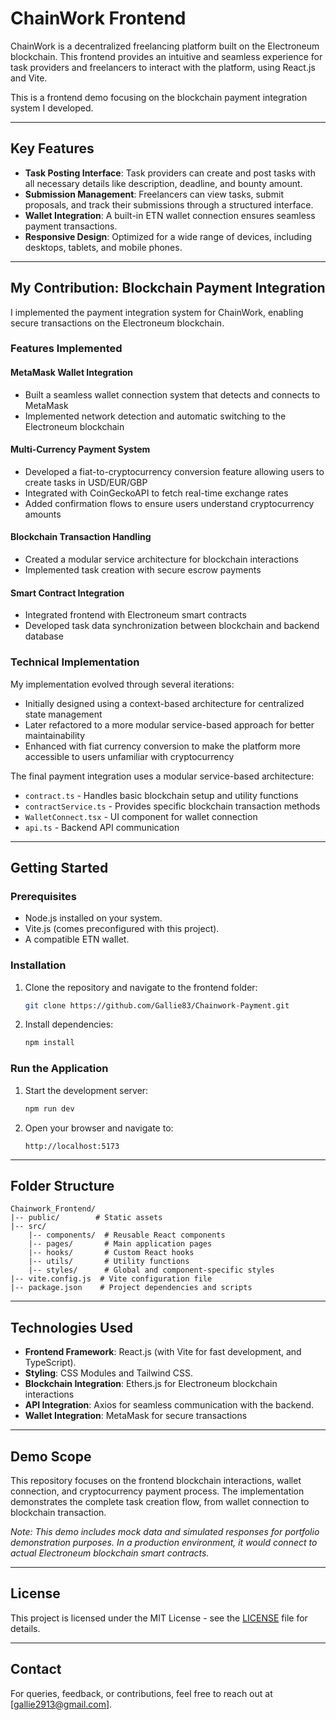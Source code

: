 # ChainWork Frontend

ChainWork is a decentralized freelancing platform built on the Electroneum blockchain. This frontend provides an intuitive and seamless experience for task providers and freelancers to interact with the platform, using React.js and Vite.

This is a frontend demo focusing on the blockchain payment integration system I developed.

---

## Key Features

- **Task Posting Interface**: Task providers can create and post tasks with all necessary details like description, deadline, and bounty amount.
- **Submission Management**: Freelancers can view tasks, submit proposals, and track their submissions through a structured interface.
- **Wallet Integration**: A built-in ETN wallet connection ensures seamless payment transactions.
- **Responsive Design**: Optimized for a wide range of devices, including desktops, tablets, and mobile phones.

---

## My Contribution: Blockchain Payment Integration

I implemented the payment integration system for ChainWork, enabling secure transactions on the Electroneum blockchain.

### Features Implemented

#### MetaMask Wallet Integration

- Built a seamless wallet connection system that detects and connects to MetaMask
- Implemented network detection and automatic switching to the Electroneum blockchain

#### Multi-Currency Payment System

- Developed a fiat-to-cryptocurrency conversion feature allowing users to create tasks in USD/EUR/GBP
- Integrated with CoinGeckoAPI to fetch real-time exchange rates
- Added confirmation flows to ensure users understand cryptocurrency amounts

#### Blockchain Transaction Handling

- Created a modular service architecture for blockchain interactions
- Implemented task creation with secure escrow payments

#### Smart Contract Integration

- Integrated frontend with Electroneum smart contracts
- Developed task data synchronization between blockchain and backend database

### Technical Implementation

My implementation evolved through several iterations:

- Initially designed using a context-based architecture for centralized state management
- Later refactored to a more modular service-based approach for better maintainability
- Enhanced with fiat currency conversion to make the platform more accessible to users unfamiliar with cryptocurrency

The final payment integration uses a modular service-based architecture:

- `contract.ts` - Handles basic blockchain setup and utility functions
- `contractService.ts` - Provides specific blockchain transaction methods
- `WalletConnect.tsx` - UI component for wallet connection
- `api.ts` - Backend API communication

---

## Getting Started

### **Prerequisites**

- Node.js installed on your system.
- Vite.js (comes preconfigured with this project).
- A compatible ETN wallet.

### **Installation**

1. Clone the repository and navigate to the frontend folder:
   ```bash
   git clone https://github.com/Gallie83/Chainwork-Payment.git
   ```
2. Install dependencies:
   ```bash
   npm install
   ```

### **Run the Application**

1. Start the development server:
   ```bash
   npm run dev
   ```
2. Open your browser and navigate to:
   ```
   http://localhost:5173
   ```

---

## Folder Structure

```
Chainwork_Frontend/
|-- public/        # Static assets
|-- src/
    |-- components/  # Reusable React components
    |-- pages/       # Main application pages
    |-- hooks/       # Custom React hooks
    |-- utils/       # Utility functions
    |-- styles/      # Global and component-specific styles
|-- vite.config.js  # Vite configuration file
|-- package.json    # Project dependencies and scripts
```

---

## Technologies Used

- **Frontend Framework**: React.js (with Vite for fast development, and TypeScript).
- **Styling**: CSS Modules and Tailwind CSS.
- **Blockchain Integration**: Ethers.js for Electroneum blockchain interactions
- **API Integration**: Axios for seamless communication with the backend.
- **Wallet Integration**: MetaMask for secure transactions

---

## Demo Scope

This repository focuses on the frontend blockchain interactions, wallet connection, and cryptocurrency payment process. The implementation demonstrates the complete task creation flow, from wallet connection to blockchain transaction.

_Note: This demo includes mock data and simulated responses for portfolio demonstration purposes. In a production environment, it would connect to actual Electroneum blockchain smart contracts._

---

## License

This project is licensed under the MIT License - see the [LICENSE](../LICENSE) file for details.

---

## Contact

For queries, feedback, or contributions, feel free to reach out at [gallie2913@gmail.com].
